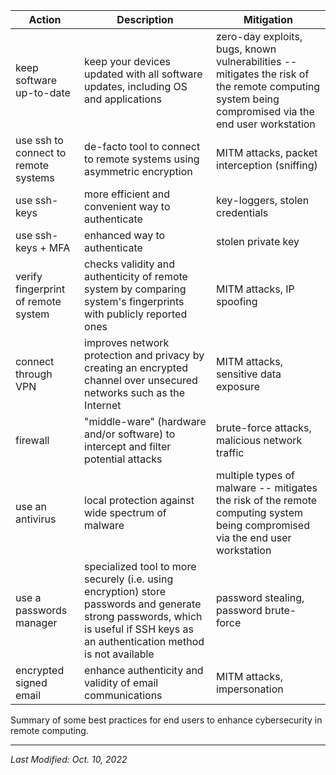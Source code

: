 
| Action        | Description           | Mitigation            |
|---------------|-----------------------|-----------------------|
| keep software up-to-date | keep your devices updated with all software updates, including OS and applications | zero-day exploits, bugs, known vulnerabilities -- mitigates the risk of the remote computing system being compromised via the end user workstation  |
| use ssh to connect to remote systems | de-facto tool to connect to remote systems using asymmetric encryption | MITM attacks, packet interception (sniffing) |
| use ssh-keys | more efficient and convenient way to authenticate | key-loggers, stolen credentials |
| use ssh-keys + MFA  | enhanced way to authenticate | stolen private key |
| verify fingerprint of remote system | checks validity and authenticity of remote system by comparing system's fingerprints with publicly reported ones | MITM attacks, IP spoofing |
| connect through VPN | improves network protection and privacy by creating an encrypted channel over unsecured networks such as the Internet | MITM attacks, sensitive data exposure |
| firewall | "middle-ware" (hardware and/or software) to intercept and filter potential attacks  | brute-force attacks, malicious network traffic |
| use an antivirus | local protection against wide spectrum of malware | multiple types of malware  -- mitigates the risk of the remote computing system being compromised via the end user workstation |
| use a passwords manager | specialized tool to more securely (i.e. using encryption) store passwords and generate strong passwords, which is useful if SSH keys as an authentication method  is not available  | password stealing, password brute-force  |
| encrypted signed email | enhance authenticity and validity of email communications | MITM attacks, impersonation |



Summary of some best practices for end users to enhance cybersecurity in remote computing.


---

*Last Modified: Oct. 10, 2022*
